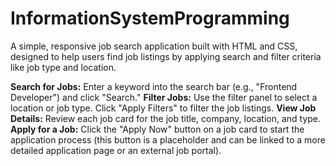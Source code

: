 # InformationSystemProgramming



A simple, responsive job search application built with HTML and CSS, designed to help users find job listings by applying search and filter criteria like job type and location.


**Search for Jobs:** Enter a keyword into the search bar (e.g., "Frontend Developer") and click "Search."
**Filter Jobs:** Use the filter panel to select a location or job type. Click "Apply Filters" to filter the job listings.
**View Job Details:** Review each job card for the job title, company, location, and type.
**Apply for a Job:** Click the "Apply Now" button on a job card to start the application process (this button is a placeholder and can be linked to a more detailed application page or an external job portal).
